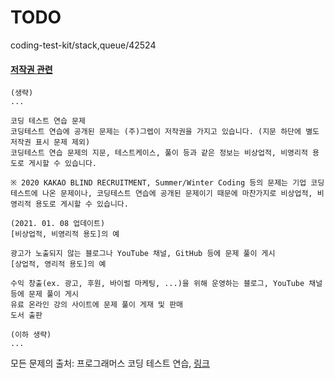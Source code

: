 # TODO
coding-test-kit/stack,queue/42524








#### [저작권 관련](https://programmers.zendesk.com/hc/ko/articles/360034546572-%ED%94%84%EB%A1%9C%EA%B7%B8%EB%9E%98%EB%A8%B8%EC%8A%A4%EC%9D%98-%EC%95%8C%EA%B3%A0%EB%A6%AC%EC%A6%98-%EB%AC%B8%EC%A0%9C-%ED%92%80%EC%9D%B4%EB%A5%BC-%EA%B0%9C%EC%9D%B8-%EB%B8%94%EB%A1%9C%EA%B7%B8-GitHub-%EA%B8%B0%ED%83%80-%EC%82%AC%EC%9D%B4%ED%8A%B8%EC%97%90-%EC%98%AC%EB%A0%A4%EB%8F%84-%EB%90%98%EB%82%98%EC%9A%94-)
```
(생략)
...

코딩 테스트 연습 문제
코딩테스트 연습에 공개된 문제는 (주)그렙이 저작권을 가지고 있습니다. (지문 하단에 별도 저작권 표시 문제 제외)
코딩테스트 연습 문제의 지문, 테스트케이스, 풀이 등과 같은 정보는 비상업적, 비영리적 용도로 게시할 수 있습니다.

※ 2020 KAKAO BLIND RECRUITMENT, Summer/Winter Coding 등의 문제는 기업 코딩 테스트에 나온 문제이나, 코딩테스트 연습에 공개된 문제이기 때문에 마찬가지로 비상업적, 비영리적 용도로 게시할 수 있습니다.

(2021. 01. 08 업데이트)
[비상업적, 비영리적 용도]의 예

광고가 노출되지 않는 블로그나 YouTube 채널, GitHub 등에 문제 풀이 게시
[상업적, 영리적 용도]의 예

수익 창출(ex. 광고, 후원, 바이럴 마케팅, ...)을 위해 운영하는 블로그, YouTube 채널 등에 문제 풀이 게시
유료 온라인 강의 사이트에 문제 풀이 게재 및 판매
도서 출판

(이하 생략)
...
```

모든 문제의 출처: 프로그래머스 코딩 테스트 연습, [링크](https://programmers.co.kr/learn/challenges)
